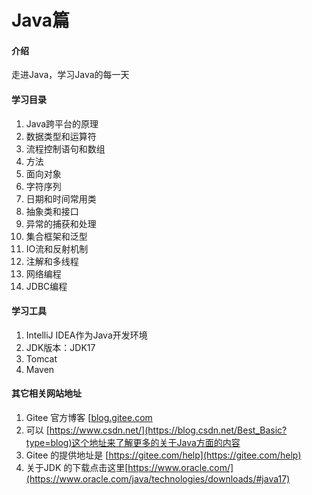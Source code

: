 # Java篇

#### 介绍
走进Java，学习Java的每一天

#### 学习目录
1. Java跨平台的原理
2. 数据类型和运算符
3. 流程控制语句和数组
4. 方法
5. 面向对象
6. 字符序列
7. 日期和时间常用类
8. 抽象类和接口
9. 异常的捕获和处理
10. 集合框架和泛型
11. IO流和反射机制
12. 注解和多线程
13. 网络编程
14. JDBC编程


#### 学习工具

1.  IntelliJ IDEA作为Java开发环境
2.  JDK版本：JDK17
3.  Tomcat
4.  Maven





#### 其它相关网站地址

1.  Gitee 官方博客 [[blog.gitee.com](https://gitee.com/wang-fuchang/java-chapter)
2.  可以 [https://www.csdn.net/](https://blog.csdn.net/Best_Basic?type=blog)这个地址来了解更多的关于Java方面的内容
3.  Gitee 的提供地址是 [https://gitee.com/help](https://gitee.com/help)
4.  关于JDK 的下载点击这里[https://www.oracle.com/](https://www.oracle.com/java/technologies/downloads/#java17)

